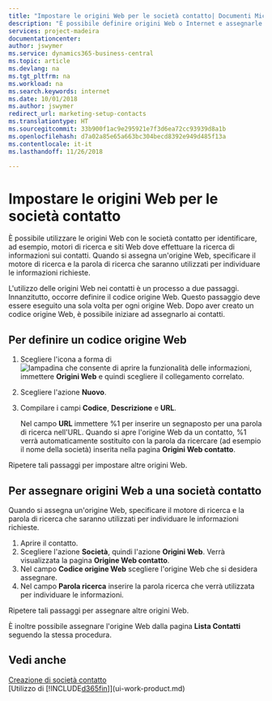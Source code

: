 ```yaml
---
title: "Impostare le origini Web per le società contatto| Documenti Microsoft"
description: "È possibile definire origini Web o Internet e assegnarle a una società contatto per consentire l'identificazione delle modalità di ricerca delle informazioni sui contatti."
services: project-madeira
documentationcenter: 
author: jswymer
ms.service: dynamics365-business-central
ms.topic: article
ms.devlang: na
ms.tgt_pltfrm: na
ms.workload: na
ms.search.keywords: internet
ms.date: 10/01/2018
ms.author: jswymer
redirect_url: marketing-setup-contacts
ms.translationtype: HT
ms.sourcegitcommit: 33b900f1ac9e295921e7f3d6ea72cc93939d8a1b
ms.openlocfilehash: d7a02a85e65a663bc304becd8392e949d485f13a
ms.contentlocale: it-it
ms.lasthandoff: 11/26/2018

---
```

# <a name="set-up-web-sources-for-contact-companies"></a>Impostare le origini Web per le società contatto
È possibile utilizzare le origini Web con le società contatto per identificare, ad esempio, motori di ricerca e siti Web dove effettuare la ricerca di informazioni sui contatti. Quando si assegna un'origine Web, specificare il motore di ricerca e la parola di ricerca che saranno utilizzati per individuare le informazioni richieste.

L'utilizzo delle origini Web nei contatti è un processo a due passaggi. Innanzitutto, occorre definire il codice origine Web. Questo passaggio deve essere eseguito una sola volta per ogni origine Web. Dopo aver creato un codice origine Web, è possibile iniziare ad assegnarlo ai contatti.

## <a name="to-define-a-web-source-code"></a>Per definire un codice origine Web
1. Scegliere l'icona a forma di ![lampadina che consente di aprire la funzionalità delle informazioni](media/ui-search/search_small.png "Informazioni sull'operazione che si desidera eseguire"), immettere **Origini Web** e quindi scegliere il collegamento correlato.
2. Scegliere l'azione **Nuovo**.
3. Compilare i campi **Codice**, **Descrizione** e **URL**.

    Nel campo **URL** immettere %1 per inserire un segnaposto per una parola di ricerca nell'URL. Quando si apre l'origine Web da un contatto, %1 verrà automaticamente sostituito con la parola da ricercare (ad esempio il nome della società) inserita nella pagina **Origini Web contatto**.

Ripetere tali passaggi per impostare altre origini Web.

## <a name="to-assign-web-sources-to-a-contact-company"></a>Per assegnare origini Web a una società contatto
Quando si assegna un'origine Web, specificare il motore di ricerca e la parola di ricerca che saranno utilizzati per individuare le informazioni richieste.

1. Aprire il contatto.
2. Scegliere l'azione **Società**, quindi l'azione **Origini Web**. Verrà visualizzata la pagina **Origine Web contatto**.
3. Nel campo **Codice origine Web** scegliere l'origine Web che si desidera assegnare.
4. Nel campo **Parola ricerca** inserire la parola ricerca che verrà utilizzata per individuare le informazioni.

Ripetere tali passaggi per assegnare altre origini Web.

È inoltre possibile assegnare l'origine Web dalla pagina **Lista Contatti** seguendo la stessa procedura.

## <a name="see-also"></a>Vedi anche
[Creazione di società contatto](marketing-create-contact-companies.md)  
[Utilizzo di [!INCLUDE[d365fin](includes/d365fin_md.md)]](ui-work-product.md)

